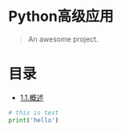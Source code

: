 <h1>Python高级应用</h1>

> An awesome project.

# 目录

* [1.1.概述](Python/01概述/1.1.概述.md)




```python
# this is test
print('hello')
```